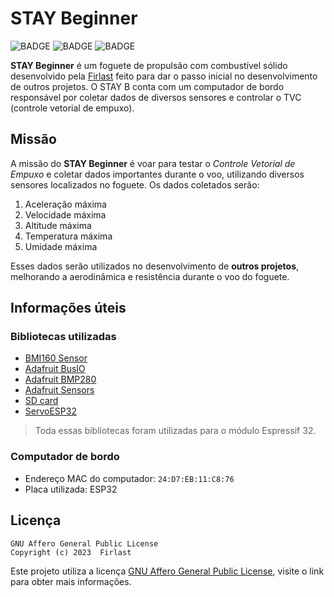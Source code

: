 # STAY Beginner

![BADGE](https://img.shields.io/static/v1?label=status&message=desenvolvimento&color=green)
![BADGE](https://img.shields.io/static/v1?label=previsão%20lançamento&message=2023&color=red)
![BADGE](https://img.shields.io/static/v1?label=licença&message=GNU%20AGPL&color=red)

**STAY Beginner** é um foguete de propulsão com combustível sólido desenvolvido pela [Firlast](https://github.com/firlast) feito para dar o passo inicial no desenvolvimento de outros projetos. O STAY B conta com um computador de bordo responsável por coletar dados de diversos sensores e controlar o TVC (controle vetorial de empuxo).

## Missão

A missão do **STAY Beginner** é voar para testar o *Controle Vetorial de Empuxo* e coletar dados importantes durante o voo, utilizando diversos sensores localizados no foguete. Os dados coletados serão:

1. Aceleração máxima
2. Velocidade máxima
3. Altitude máxima
4. Temperatura máxima
5. Umidade máxima

Esses dados serão utilizados no desenvolvimento de **outros projetos**, melhorando a aerodinâmica e resistência durante o voo do foguete.

## Informações úteis

### Bibliotecas utilizadas

- [BMI160 Sensor](https://github.com/hanyazou/BMI160-Arduino)
- [Adafruit BusIO](https://github.com/adafruit/Adafruit_BusIO)
- [Adafruit BMP280](https://github.com/adafruit/Adafruit_BMP280_Library)
- [Adafruit Sensors](https://github.com/adafruit/Adafruit_Sensor)
- [SD card](https://github.com/espressif/arduino-esp32/tree/master/libraries/SD)
- [ServoESP32](https://github.com/RoboticsBrno/ServoESP32)

> Toda essas bibliotecas foram utilizadas para o módulo Espressif 32.

### Computador de bordo

- Endereço MAC do computador: `24:D7:EB:11:C8:76`
- Placa utilizada: ESP32

## Licença

```
GNU Affero General Public License
Copyright (c) 2023  Firlast
```

Este projeto utiliza a licença [GNU Affero General Public License](https://github.com/firlast/stay-b/blob/master/LICENSE), visite o link para obter mais informações.